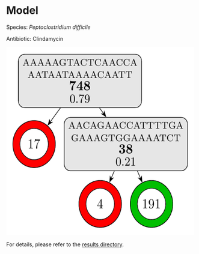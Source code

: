 
# Model

Species: *Peptoclostridium difficile*

Antibiotic: Clindamycin

<a href="./model.pdf"><img src="./model.png" width=500 height=500 /></a>

For details, please refer to the [results directory](../../../../../results/cart_b/peptoclostridium%20difficile/clindamycin/repeat_9/).

